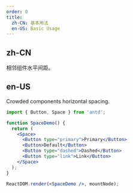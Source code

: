 ```yaml
---
order: 0
title:
  zh-CN: 基本用法
  en-US: Basic Usage
---
```


## zh-CN

相邻组件水平间距。

## en-US

Crowded components horizontal spacing.

```jsx
import { Button, Space } from 'antd';

function SpaceDemo() {
  return (
    <Space>
      <Button type="primary">Primary</Button>
      <Button>Default</Button>
      <Button type="dashed">Dashed</Button>
      <Button type="link">Link</Button>
    </Space>
  );
}

ReactDOM.render(<SpaceDemo />, mountNode);
```

